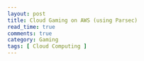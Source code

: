 ```yaml
---
layout: post
title: Cloud Gaming on AWS (using Parsec)
read_time: true
comments: true
category: Gaming
tags: [ Cloud Computing ]
---
```


